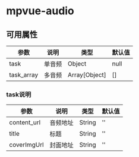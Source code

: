 # mpvue-audio

## 可用属性

|参数|说明|类型|默认值|
|---|---|---|---|
|task|单音频|Object|null|
|task_array|多音频|Array[Object]|[]|


### task说明

|参数|说明|类型|默认值|
|---|---|---|---|
|content_url|音频地址|String|''|
|title|标题|String|''|
|coverImgUrl|封面地址|String|''|



